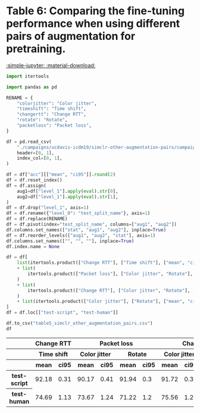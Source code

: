 
<style>
code.outputcode {
    background-color: white;
    border-left: solid 2px #4051b5;
    line-height:normal;
    font-family:Menlo,'DejaVu Sans Mono',consolas,'Courier New',monospace;
}
pre.outputcode {
    background-color: white;
    border-left: solid 2px #4051b5;
    line-height:normal;
    font-family:Menlo,'DejaVu Sans Mono',consolas,'Courier New',monospace;
    padding-left: 15px;
}
.ansi-red-fg {
  color: #e75c58;
}
.ansi-blue-fg {
  color: #208ffb;
}
</style>
# Table 6: Comparing the fine-tuning performance when using different pairs of augmentation for pretraining.

[:simple-jupyter: :material-download:](/tcbench/papers/imc23/notebooks/table6_simclr_other_augmentation_pairs.ipynb)


```python
import itertools

import pandas as pd
```

```python
RENAME = {
    "colorjitter": "Color jitter",
    "timeshift": "Time shift",
    "changertt": "Change RTT",
    "rotate": "Rotate",
    "packetloss": "Packet loss",
}
```

```python
df = pd.read_csv(
    "./campaigns/ucdavis-icdm19/simclr-other-augmentation-pairs/campaign_summary/simclr-other-augmentation-pairs/summary_flowpic_dim_32.csv",
    header=[0, 1],
    index_col=[0, 1],
)

df = df["acc"][["mean", "ci95"]].round(2)
df = df.reset_index()
df = df.assign(
    aug1=df["level_1"].apply(eval).str[0],
    aug2=df["level_1"].apply(eval).str[1],
)
df = df.drop("level_1", axis=1)
df = df.rename({"level_0": "test_split_name"}, axis=1)
df = df.replace(RENAME)
df = df.pivot(index="test_split_name", columns=["aug1", "aug2"])
df.columns.set_names(["stat", "aug1", "aug2"], inplace=True)
df = df.reorder_levels(["aug1", "aug2", "stat"], axis=1)
df.columns.set_names(["", "", ""], inplace=True)
df.index.name = None

df = df[
    list(itertools.product(["Change RTT"], ["Time shift"], ["mean", "ci95"]))
    + list(
        itertools.product(["Packet loss"], ["Color jitter", "Rotate"], ["mean", "ci95"])
    )
    + list(
        itertools.product(["Change RTT"], ["Color jitter", "Rotate"], ["mean", "ci95"])
    )
    + list(itertools.product(["Color jitter"], ["Rotate"], ["mean", "ci95"]))
]
df = df.loc[["test-script", "test-human"]]

df.to_csv("table5_simclr_other_augmentation_pairs.csv")
df
```



<div class="md-typeset__scrollwrap">
<div class="md-typeset__table">
<table>
<thead>
<tr>
<th></th>
<th colspan="2" halign="left">Change RTT</th>
<th colspan="4" halign="left">Packet loss</th>
<th colspan="4" halign="left">Change RTT</th>
<th colspan="2" halign="left">Color jitter</th>
</tr>
<tr>
<th></th>
<th colspan="2" halign="left">Time shift</th>
<th colspan="2" halign="left">Color jitter</th>
<th colspan="2" halign="left">Rotate</th>
<th colspan="2" halign="left">Color jitter</th>
<th colspan="2" halign="left">Rotate</th>
<th colspan="2" halign="left">Rotate</th>
</tr>
<tr>
<th></th>
<th>mean</th>
<th>ci95</th>
<th>mean</th>
<th>ci95</th>
<th>mean</th>
<th>ci95</th>
<th>mean</th>
<th>ci95</th>
<th>mean</th>
<th>ci95</th>
<th>mean</th>
<th>ci95</th>
</tr>
</thead>
<tbody>
<tr>
<th>test-script</th>
<td>92.18</td>
<td>0.31</td>
<td>90.17</td>
<td>0.41</td>
<td>91.94</td>
<td>0.3</td>
<td>91.72</td>
<td>0.36</td>
<td>92.38</td>
<td>0.32</td>
<td>91.79</td>
<td>0.34</td>
</tr>
<tr>
<th>test-human</th>
<td>74.69</td>
<td>1.13</td>
<td>73.67</td>
<td>1.24</td>
<td>71.22</td>
<td>1.2</td>
<td>75.56</td>
<td>1.23</td>
<td>74.33</td>
<td>1.26</td>
<td>71.64</td>
<td>1.23</td>
</tr>
</tbody>
</table>
</div>
</div>

